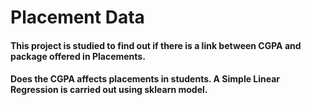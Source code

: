 # Placement Data
#### This project is studied to find out if there is a link between CGPA and package offered in Placements.
#### Does the CGPA affects placements in students. A Simple Linear Regression is carried out using sklearn model.
